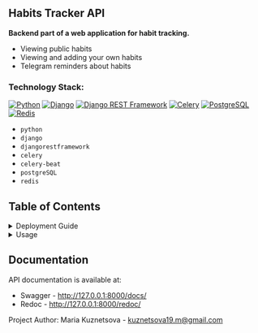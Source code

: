 ## Habits Tracker API
**Backend part of a web application for habit tracking.**
- Viewing public habits
- Viewing and adding your own habits
- Telegram reminders about habits
### Technology Stack:
[![Python](https://img.shields.io/badge/Python-3.12-blue?logo=python)](https://www.python.org/)
[![Django](https://img.shields.io/badge/Django-5.0.4-blue?logo=Django)](https://www.djangoproject.com/)
[![Django REST Framework](https://img.shields.io/badge/DRF-3.15.1-blue)](https://www.django-rest-framework.org/)
[![Celery](https://img.shields.io/badge/Celery-5.4.0-blue?logo=Celery)](https://docs.celeryq.dev/en/stable/)
[![PostgreSQL](https://img.shields.io/badge/PostgreSQL-464646?logo=PostgreSQL)](https://www.postgresql.org/)
[![Redis](https://img.shields.io/badge/Redis-5.0.4-blue?logo=Redis)](https://redis.io/)

- `python`
- `django`
- `djangorestframework`
- `celery`
- `celery-beat`
- `postgreSQL`
- `redis`

## Table of Contents

<details>
<summary>Deployment Guide</summary>

#### 1. Clone the project:
```
git clone https://github.com/MSk1901/habits.git
```
#### 2. Navigate to the project root directory
#### 3. Set up environment variables:

   1. Create a file named `.env` in the root directory
   2. Copy the contents of the `.env.sample` file into it and replace the values with your own
   3. For the project to work correctly in the local development environment, set the value of `DEBUG=True` to automatically handle static files and provide detailed error messages.


#### 4. Run the command to build and start Docker containers:
```
docker-compose up -d --build
```
</details>

<details>
<summary>Usage</summary>

#### 1. Admin Panel:
To access the admin panel, create a superuser

1. You will need to view the list of running containers and copy the container id of the app container
    ```
    docker ps
    ```
    Example output:
    ```
    CONTAINER ID   IMAGE                                                         
    e5e38dccec3d   drf-lms-app                
    ```
2. Then execute the command to enter the container and execute commands available in its environment
    ```
    docker exec -it <container id> bash
    ```
3. To create a superuser (admin), execute the command
    ```
    python3 manage.py csu
    ```
   You can view the superuser's email and password for logging into the admin panel in the `/users/management/commands/csu.py` file. If desired, you can set your own email and password.


4. Open the administrative panel at http://localhost:8000/admin/ and enter the email and password of the superuser
          
#### 2. Setting up Telegram notifications:
1. To send notifications, the user's `chat_id` field must be filled. The value is the chat id in Telegram.
2. The field can be filled in:
   - During registration.
     To do this, go to http://127.0.0.1:8000/users/register/ and fill in all the fields. Example format for filling in JSON:
        ```
        {
            "email": "user@example.com",
            "password": "Somepassword",
            "chat_id": "000000001"
        }
        ```
   - In the administrative panel.
     Fill in the required field when creating or editing a user
#### 3. Creating a habit:
1. Obtain the `Bearer token` of the created user at http://127.0.0.1:8000/users/login/
2. To create a habit, use http://127.0.0.1:8000/habits/
3. Specify the token in the request header
4. Specify fields in the request body in JSON format and send POST request:
      ```
      {
          "place": "Home",
          "time": "20:00",
          "action": "Eat vegetables for dinner",
          "is_enjoyable": false,
          "periodicity": 1, # Habit frequency, for example, once a day
          "treat": "Eat favorite dessert",
          "duration": "00:01:00", # Habit duration in HH:MM:SS format
          "is_public": true
      }
      ```

#### 4. Other interaction methods:
You can find all interaction methods in the documentation
</details>

## Documentation
API documentation is available at:
- Swagger - http://127.0.0.1:8000/docs/
- Redoc - http://127.0.0.1:8000/redoc/



Project Author: Maria Kuznetsova - [kuznetsova19.m@gmail.com](mailto:kuznetsova19.m@gmail.com)
